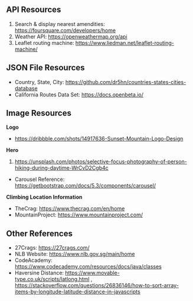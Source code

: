 ## API Resources
1. Search & display nearest amendities: https://foursquare.com/developers/home
2. Weather API: https://openweathermap.org/api
3. Leaflet routing machine: https://www.liedman.net/leaflet-routing-machine/

## JSON File Resources
* Country, State, City: https://github.com/dr5hn/countries-states-cities-database
* California Routes Data Set: https://docs.openbeta.io/



## Image Resources
**Logo**
* https://dribbble.com/shots/14917636-Sunset-Mountain-Logo-Design


**Hero**
1. https://unsplash.com/photos/selective-focus-photography-of-person-hiking-during-daytime-WrCvD2Cgb4c

* Carousel Reference: https://getbootstrap.com/docs/5.3/components/carousel/

**Climbing Location Information**
* TheCrag: https://www.thecrag.com/en/home
* MountainProject: https://www.mountainproject.com/


## Other References 
* 27Crags: https://27crags.com/
* NLB Website: https://www.nlb.gov.sg/main/home
* CodeAcademy: https://www.codecademy.com/resources/docs/java/classes
* Haversine Distance: https://www.movable-type.co.uk/scripts/latlong.html , https://stackoverflow.com/questions/26836146/how-to-sort-array-items-by-longitude-latitude-distance-in-javascripts 